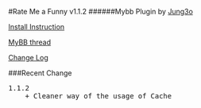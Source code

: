 #Rate Me a Funny v1.1.2
######Mybb Plugin by [Jung3o](https://github.com/jung3o)

[Install Instruction](https://github.com/jung3o/Rate-Me-a-Funny/blob/master/Install.md)

[MyBB thread](http://community.mybb.com/thread-116139.html)

[Change Log](https://github.com/jung3o/Rate-Me-a-Funny/blob/master/changelog.txt)

###Recent Change
<pre>1.1.2
    + Cleaner way of the usage of Cache</pre>